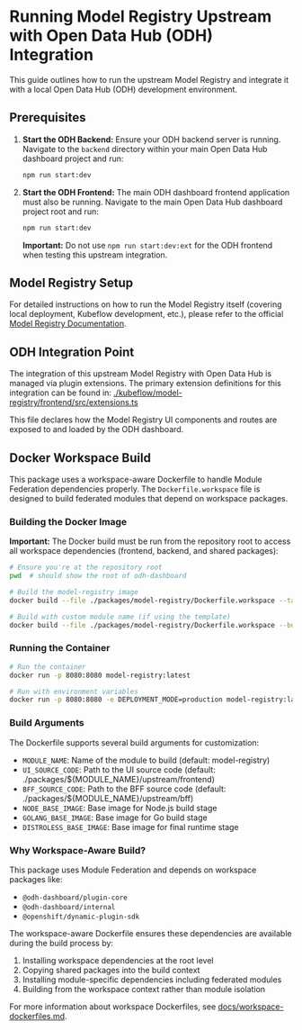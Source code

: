 # Running Model Registry Upstream with Open Data Hub (ODH) Integration

This guide outlines how to run the upstream Model Registry and integrate it with a local Open Data Hub (ODH) development environment.

<!-- Final test: trigger quality gates workflow -->

## Prerequisites

1. **Start the ODH Backend:**
    Ensure your ODH backend server is running. Navigate to the `backend` directory within your main Open Data Hub dashboard project and run:

    ```bash
    npm run start:dev
    ```

2. **Start the ODH Frontend:**
    The main ODH dashboard frontend application must also be running. Navigate to the main Open Data Hub dashboard project root and run:

    ```bash
    npm run start:dev
    ```

    **Important:** Do not use `npm run start:dev:ext` for the ODH frontend when testing this upstream integration.

## Model Registry Setup

For detailed instructions on how to run the Model Registry itself (covering local deployment, Kubeflow development, etc.), please refer to the official [Model Registry Documentation](./upstream/kubeflow/model-registry/docs/README.md).

## ODH Integration Point

The integration of this upstream Model Registry with Open Data Hub is managed via plugin extensions. The primary extension definitions for this integration can be found in:
[./kubeflow/model-registry/frontend/src/extensions.ts](./upstream/kubeflow/model-registry/frontend/src/extensions.ts)

This file declares how the Model Registry UI components and routes are exposed to and loaded by the ODH dashboard.

## Docker Workspace Build

This package uses a workspace-aware Dockerfile to handle Module Federation dependencies properly. The `Dockerfile.workspace` file is designed to build federated modules that depend on workspace packages.

### Building the Docker Image

**Important:** The Docker build must be run from the repository root to access all workspace dependencies (frontend, backend, and shared packages):

```bash
# Ensure you're at the repository root
pwd  # should show the root of odh-dashboard

# Build the model-registry image
docker build --file ./packages/model-registry/Dockerfile.workspace --tag model-registry:latest .

# Build with custom module name (if using the template)
docker build --file ./packages/model-registry/Dockerfile.workspace --build-arg MODULE_NAME=model-registry --tag model-registry:latest .
```

### Running the Container

```bash
# Run the container
docker run -p 8080:8080 model-registry:latest

# Run with environment variables
docker run -p 8080:8080 -e DEPLOYMENT_MODE=production model-registry:latest
```

### Build Arguments

The Dockerfile supports several build arguments for customization:

- `MODULE_NAME`: Name of the module to build (default: model-registry)
- `UI_SOURCE_CODE`: Path to the UI source code (default: ./packages/${MODULE_NAME}/upstream/frontend)
- `BFF_SOURCE_CODE`: Path to the BFF source code (default: ./packages/${MODULE_NAME}/upstream/bff)
- `NODE_BASE_IMAGE`: Base image for Node.js build stage
- `GOLANG_BASE_IMAGE`: Base image for Go build stage
- `DISTROLESS_BASE_IMAGE`: Base image for final runtime stage

### Why Workspace-Aware Build?

This package uses Module Federation and depends on workspace packages like:

- `@odh-dashboard/plugin-core`
- `@odh-dashboard/internal`
- `@openshift/dynamic-plugin-sdk`

The workspace-aware Dockerfile ensures these dependencies are available during the build process by:

1. Installing workspace dependencies at the root level
2. Copying shared packages into the build context
3. Installing module-specific dependencies including federated modules
4. Building from the workspace context rather than module isolation

For more information about workspace Dockerfiles, see [docs/workspace-dockerfiles.md](../../docs/workspace-dockerfiles.md).
